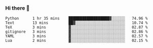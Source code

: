 ### Hi there 👋

<!--
**gustavkrist/gustavkrist** is a ✨ _special_ ✨ repository because its `README.md` (this file) appears on your GitHub profile.

Here are some ideas to get you started:

- 🔭 I’m currently working on ...
- 🌱 I’m currently learning ...
- 👯 I’m looking to collaborate on ...
- 🤔 I’m looking for help with ...
- 💬 Ask me about ...
- 📫 How to reach me: ...
- 😄 Pronouns: ...
- ⚡ Fun fact: ...
-->

<!--START_SECTION:waka-->

```text
Python      1 hr 35 mins    ██████████████████▓░░░░░░   74.96 %
Text        13 mins         ██▓░░░░░░░░░░░░░░░░░░░░░░   10.74 %
TeX         3 mins          ▓░░░░░░░░░░░░░░░░░░░░░░░░   02.87 %
gitignore   3 mins          ▓░░░░░░░░░░░░░░░░░░░░░░░░   02.86 %
YAML        3 mins          ▓░░░░░░░░░░░░░░░░░░░░░░░░   02.57 %
Lua         2 mins          ▓░░░░░░░░░░░░░░░░░░░░░░░░   02.15 %
```

<!--END_SECTION:waka-->

